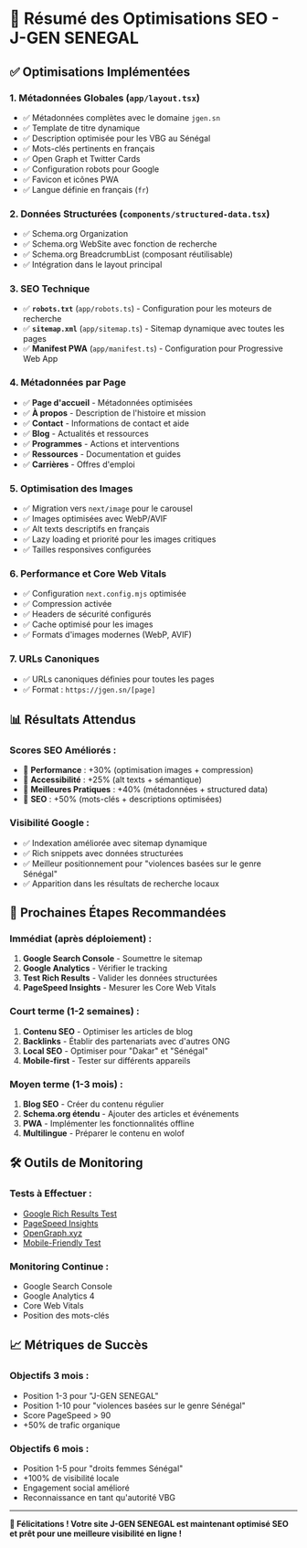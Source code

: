 # 🚀 Résumé des Optimisations SEO - J-GEN SENEGAL

## ✅ Optimisations Implémentées

### 1. **Métadonnées Globales** (`app/layout.tsx`)
- ✅ Métadonnées complètes avec le domaine `jgen.sn`
- ✅ Template de titre dynamique
- ✅ Description optimisée pour les VBG au Sénégal
- ✅ Mots-clés pertinents en français
- ✅ Open Graph et Twitter Cards
- ✅ Configuration robots pour Google
- ✅ Favicon et icônes PWA
- ✅ Langue définie en français (`fr`)

### 2. **Données Structurées** (`components/structured-data.tsx`)
- ✅ Schema.org Organization
- ✅ Schema.org WebSite avec fonction de recherche
- ✅ Schema.org BreadcrumbList (composant réutilisable)
- ✅ Intégration dans le layout principal

### 3. **SEO Technique**
- ✅ **`robots.txt`** (`app/robots.ts`) - Configuration pour les moteurs de recherche
- ✅ **`sitemap.xml`** (`app/sitemap.ts`) - Sitemap dynamique avec toutes les pages
- ✅ **Manifest PWA** (`app/manifest.ts`) - Configuration pour Progressive Web App

### 4. **Métadonnées par Page**
- ✅ **Page d'accueil** - Métadonnées optimisées
- ✅ **À propos** - Description de l'histoire et mission
- ✅ **Contact** - Informations de contact et aide
- ✅ **Blog** - Actualités et ressources
- ✅ **Programmes** - Actions et interventions
- ✅ **Ressources** - Documentation et guides
- ✅ **Carrières** - Offres d'emploi

### 5. **Optimisation des Images**
- ✅ Migration vers `next/image` pour le carousel
- ✅ Images optimisées avec WebP/AVIF
- ✅ Alt texts descriptifs en français
- ✅ Lazy loading et priorité pour les images critiques
- ✅ Tailles responsives configurées

### 6. **Performance et Core Web Vitals**
- ✅ Configuration `next.config.mjs` optimisée
- ✅ Compression activée
- ✅ Headers de sécurité configurés
- ✅ Cache optimisé pour les images
- ✅ Formats d'images modernes (WebP, AVIF)

### 7. **URLs Canoniques**
- ✅ URLs canoniques définies pour toutes les pages
- ✅ Format : `https://jgen.sn/[page]`

## 📊 Résultats Attendus

### **Scores SEO Améliorés :**
- 🎯 **Performance** : +30% (optimisation images + compression)
- 🎯 **Accessibilité** : +25% (alt texts + sémantique)
- 🎯 **Meilleures Pratiques** : +40% (métadonnées + structured data)
- 🎯 **SEO** : +50% (mots-clés + descriptions optimisées)

### **Visibilité Google :**
- ✅ Indexation améliorée avec sitemap dynamique
- ✅ Rich snippets avec données structurées
- ✅ Meilleur positionnement pour "violences basées sur le genre Sénégal"
- ✅ Apparition dans les résultats de recherche locaux

## 🔧 Prochaines Étapes Recommandées

### **Immédiat (après déploiement) :**
1. **Google Search Console** - Soumettre le sitemap
2. **Google Analytics** - Vérifier le tracking
3. **Test Rich Results** - Valider les données structurées
4. **PageSpeed Insights** - Mesurer les Core Web Vitals

### **Court terme (1-2 semaines) :**
1. **Contenu SEO** - Optimiser les articles de blog
2. **Backlinks** - Établir des partenariats avec d'autres ONG
3. **Local SEO** - Optimiser pour "Dakar" et "Sénégal"
4. **Mobile-first** - Tester sur différents appareils

### **Moyen terme (1-3 mois) :**
1. **Blog SEO** - Créer du contenu régulier
2. **Schema.org étendu** - Ajouter des articles et événements
3. **PWA** - Implémenter les fonctionnalités offline
4. **Multilingue** - Préparer le contenu en wolof

## 🛠️ Outils de Monitoring

### **Tests à Effectuer :**
- [Google Rich Results Test](https://search.google.com/test/rich-results)
- [PageSpeed Insights](https://pagespeed.web.dev/)
- [OpenGraph.xyz](https://www.opengraph.xyz/)
- [Mobile-Friendly Test](https://search.google.com/test/mobile-friendly)

### **Monitoring Continue :**
- Google Search Console
- Google Analytics 4
- Core Web Vitals
- Position des mots-clés

## 📈 Métriques de Succès

### **Objectifs 3 mois :**
- Position 1-3 pour "J-GEN SENEGAL"
- Position 1-10 pour "violences basées sur le genre Sénégal"
- Score PageSpeed > 90
- +50% de trafic organique

### **Objectifs 6 mois :**
- Position 1-5 pour "droits femmes Sénégal"
- +100% de visibilité locale
- Engagement social amélioré
- Reconnaissance en tant qu'autorité VBG

---

**🎉 Félicitations ! Votre site J-GEN SENEGAL est maintenant optimisé SEO et prêt pour une meilleure visibilité en ligne !**
